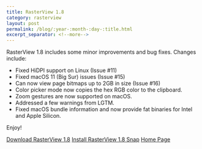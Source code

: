 ```yaml
---
title: RasterView 1.8
category: rasterview
layout: post
permalink: /blog/:year-:month-:day-:title.html
excerpt_separator: <!--more-->
---
```


RasterView 1.8 includes some minor improvements and bug fixes.  Changes include:

- Fixed HiDPI support on Linux (Issue #11)
- Fixed macOS 11 (Big Sur) issues (Issue #15)
- Can now view page bitmaps up to 2GB in size (Issue #16)
- Color picker mode now copies the hex RGB color to the clipboard.
- Zoom gestures are now supported on macOS.
- Addressed a few warnings from LGTM.
- Fixed macOS bundle information and now provide fat binaries for Intel and
  Apple Silicon.

Enjoy!

<a class="btn btn-primary" href="https://github.com/michaelrsweet/rasterview/releases/tag/v1.8">Download RasterView 1.8</a>
<a class="btn btn-default" href="https://snapcraft.io/rasterview">Install RasterView 1.8 Snap</a>
<a class="btn btn-default" href="/rasterview/index.html">Home Page</a>
